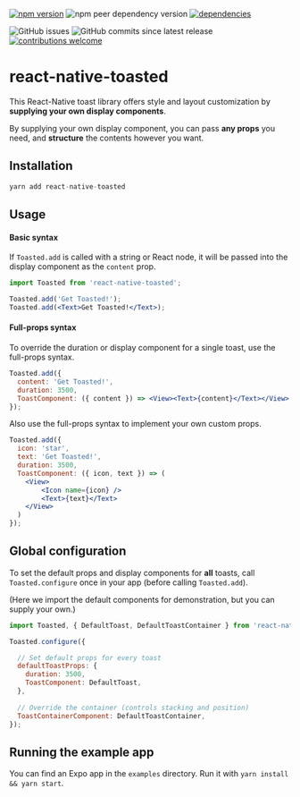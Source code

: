 [![npm version](https://badge.fury.io/js/react-native-toasted.svg)](https://badge.fury.io/js/react-native-toasted)
![npm peer dependency version](https://img.shields.io/npm/dependency-version/react-native-toasted/peer/react-native)
[![dependencies](https://david-dm.org/landerson352/react-native-toasted.svg)](https://david-dm.org/landerson352/react-native-toasted)

![GitHub issues](https://img.shields.io/github/issues-raw/landerson352/react-native-toasted)
![GitHub commits since latest release](https://img.shields.io/github/commits-since/landerson352/react-native-toasted/v1.0.1)
[![contributions welcome](https://img.shields.io/badge/contributions-welcome-brightgreen.svg?style=flat)](https://github.com/landerson352/react-native-toasted/issues)

# react-native-toasted

This React-Native toast library offers style and layout customization
by **supplying your own display components**.

By supplying your own display component, you can pass **any props** you need,
and **structure** the contents however you want.

## Installation

```jsx
yarn add react-native-toasted
```

## Usage

#### Basic syntax

If `Toasted.add` is called with a string or React node,
it will be passed into the display component as the `content` prop.

```jsx
import Toasted from 'react-native-toasted';

Toasted.add('Get Toasted!');
Toasted.add(<Text>Get Toasted!</Text>);
```

#### Full-props syntax

To override the duration or display component for a single toast,
use the full-props syntax.

```jsx
Toasted.add({
  content: 'Get Toasted!',
  duration: 3500,
  ToastComponent: ({ content }) => <View><Text>{content}</Text></View>
});
```

Also use the full-props syntax to implement your own custom props.

```jsx
Toasted.add({
  icon: 'star',
  text: 'Get Toasted!',
  duration: 3500,
  ToastComponent: ({ icon, text }) => (
    <View>
        <Icon name={icon} />
        <Text>{text}</Text>
    </View>
  )
});
```

## Global configuration

To set the default props and display components for **all** toasts,
call `Toasted.configure` once in your app (before calling `Toasted.add`).

(Here we import the default components for demonstration, but you can supply your own.)

```jsx
import Toasted, { DefaultToast, DefaultToastContainer } from 'react-native-toasted';

Toasted.configure({

  // Set default props for every toast
  defaultToastProps: {
    duration: 3500,
    ToastComponent: DefaultToast,
  },
  
  // Override the container (controls stacking and position)
  ToastContainerComponent: DefaultToastContainer,
});
```

## Running the example app

You can find an Expo app in the `examples` directory.
Run it with `yarn install && yarn start`.
